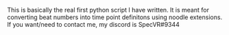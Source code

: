This is basically the real first python script I have written. It is meant for converting beat numbers into time point definitons using noodle extensions. If you want/need to contact me, my discord is SpecVR#9344
